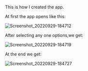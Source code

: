 This is how I created the app.

At first the app opens like this:

![Screenshot_20220929-184712](https://user-images.githubusercontent.com/84428101/193046713-986296cc-2305-4e40-884b-5dc0cb6c55ad.jpg)

After selecting any one options,we get:

![Screenshot_20220929-184719](https://user-images.githubusercontent.com/84428101/193047047-add77ce5-853c-441f-97d3-fcabfc4267d4.jpg)


At the end we get:

![Screenshot_20220929-184727](https://user-images.githubusercontent.com/84428101/193047335-247dc2db-32d1-4e3b-b6bd-2fd2d2af61e1.jpg)
